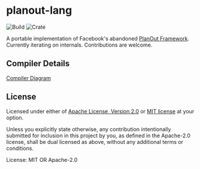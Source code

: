 # planout-lang

![Build](https://github.com/nkconnor/planout-rust/workflows/Rust/badge.svg)
![Crate](https://img.shields.io/badge/crates.io-json_macros%20=%20%220.1.3%22-brightgreen.svg)

A portable implementation of Facebook's abandoned [PlanOut Framework](https://github.com/facebook/planout). Currently iterating on internals. Contributions are welcome.

## Compiler Details

[Compiler Diagram](./compiler_diagram.png)

## License

Licensed under either of <a href="LICENSE-APACHE">Apache License, Version
2.0</a> or <a href="LICENSE-MIT">MIT license</a> at your option.

Unless you explicitly state otherwise, any contribution intentionally submitted
for inclusion in this project by you, as defined in the Apache-2.0 license, shall be
dual licensed as above, without any additional terms or conditions.

License: MIT OR Apache-2.0
